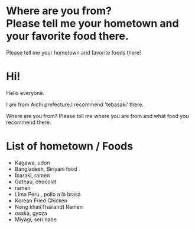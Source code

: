 # Where are you from?<br/> Please tell me your hometown and your favorite food there.
Please tell me your hometown and favorite foods there!<br/>

# Hi!
Hello everyone.<br/>

I am from Aichi prefecture.I recommend ’tebasaki’ there.<br/>

Where are you from?
Please tell me where you are from and what food you recommend there.


# List of hometown / Foods
- Kagawa, udon<br/>
- Bangladesh, Biriyani food<br/>
- Ibaraki, ramen
- Gateau, chocolat<br/>
- ramen
- Lima Peru , pollo a la brasa
- Korean Fried Chicken
- Nong khai(Thailand) Ramen
- osaka, gyoza
- Miyagi, seri nabe

